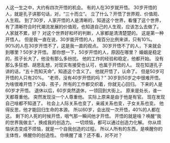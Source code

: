 人这一生之中，大约有四次开悟的机会。
有的人在30岁就开悟。
30岁开悟的人，就是孔子讲那句话，对，“三十而立”。
立了什么？开悟了世界观、价值观、人生观。
到了30岁，人家开悟的人是清晰的，知道这个世界，看懂了这个世界，有了清晰符合时代潮流发展的价值观，也知道自己的人生观，应该怎么去做了。
人家就不累，好？
对这个世界好和坏的判断，人家都是清清楚楚的。
这是第一种开悟人。
但是我一直在说，30岁能开悟的人，按百分比例来讲，只有10%。
90%的人在30岁开悟不了，这是我一直的观点。
30岁开悟不了的人，下来就会到哪里？50岁才开悟。
那你想一下，50岁开悟的人，原因在哪里？
婚姻是稳定的，孩子长大了，他没有那么多纷扰。
他的工作的经验和稳定，他都开始。
没有那么多狂想、胡思乱想，对现实有接受也认可，也属于开悟的人。
现在知道孔子讲的话，“五十而知天命”，知道这个含义了。
他就开悟了，认命了。
但是50岁可开悟的人只有20%。
“老师，没有40岁开悟的吗？”
30岁到50岁之中很难开悟。
为啥很难开悟？父母、孩子，所有的工作都交织着，你就无心回归。
下来的人是60岁才开悟。
退休以后，60岁突然退休，一领回到大街上。
原来是处长，谁一天都尊重他。
突然发现没一个人尊重他。
实际上原来是由于他是有官。
现在发现自己啥都不知道了。
社会上人际关系也变了，亲戚关系也变，子女关系也变。
他得反思，他才能回归生命的本源。
所以60岁，会出现一次开悟，40%的人都在这。
剩下的人死的时候开悟，咽气那一瞬间他才开悟。
开悟的就是啥？唤醒“我的世界我做主”，换成我的创造力。
一切烦恼，都可以通过创造力化解。
你从烦恼状态变成不烦恼，就是一个自我创造的过程。
所以人所有的东西，是唤醒你的主体性，唤醒你的创造性。
你唤醒了谁？还不看，对不对？